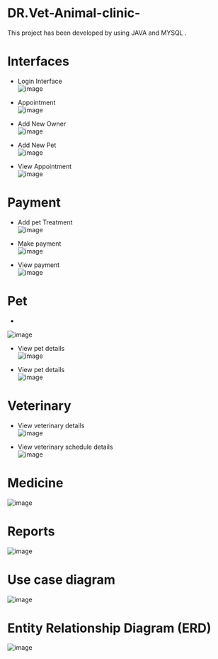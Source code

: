 # DR.Vet-Animal-clinic-
This project has been developed by using JAVA and MYSQL . 

# Interfaces

* Login Interface</br>
![image](https://user-images.githubusercontent.com/78223836/132761317-6441e423-bb92-45a2-91af-7af9b061b722.png)

* Appointment</br> 
![image](https://user-images.githubusercontent.com/78223836/132761398-29926aaf-625b-465d-bd63-f5d6c5765462.png)

* Add New Owner</br> 
![image](https://user-images.githubusercontent.com/78223836/132761490-2fae6f41-a252-42f4-a8a8-78abba6ff11a.png)

* Add New Pet</br>
![image](https://user-images.githubusercontent.com/78223836/132761572-a5da6ecb-4084-4967-9eb6-cc483edb3ac3.png)

* View Appointment</br> 
![image](https://user-images.githubusercontent.com/78223836/132761637-22befb94-1a50-403a-beeb-265b54eabf59.png)

# Payment 
* Add pet Treatment</br> 
![image](https://user-images.githubusercontent.com/78223836/132761693-3a54661c-14c4-49e0-ab39-869a8502f8db.png)

* Make payment</br> 
![image](https://user-images.githubusercontent.com/78223836/132761734-1b24f79e-54fc-47bd-96d5-ae00294af52f.png)

* View payment</br> 
![image](https://user-images.githubusercontent.com/78223836/132761771-aa71ca7c-3ba7-4051-8c25-b3a63b14233f.png)

# Pet
*
![image](https://user-images.githubusercontent.com/78223836/132761806-b14db142-0d00-4cb1-b300-d03a0a3e6eba.png)

* View pet details</br>
![image](https://user-images.githubusercontent.com/78223836/132761846-04e8f7b6-4fb7-4cf3-8900-b721d820bb8c.png)

* View pet details</br> 
![image](https://user-images.githubusercontent.com/78223836/132761906-6e5dc2da-29fd-4b53-a43a-21073767541f.png)

# Veterinary 
* View veterinary details</br> 
![image](https://user-images.githubusercontent.com/78223836/132762163-fb993f15-76a5-4d37-9fb2-52fe054707da.png)

* View veterinary schedule details</br>
![image](https://user-images.githubusercontent.com/78223836/132762213-f0975a8c-2eaf-4721-be1d-f270d29a9891.png)

# Medicine 
![image](https://user-images.githubusercontent.com/78223836/132762289-ae522839-9008-48e6-a54d-4a84d7ad3d40.png)

# Reports 
![image](https://user-images.githubusercontent.com/78223836/132762339-1a775320-c7e0-45b3-896c-bd63c4254c89.png)

# Use case diagram 
![image](https://user-images.githubusercontent.com/78223836/132760968-8adcd223-4363-4017-aab7-740b41618262.png)

# Entity Relationship Diagram (ERD)   
![image](https://user-images.githubusercontent.com/78223836/132761128-ea986ceb-a1c1-4206-9ec0-b34a109c399d.png)

